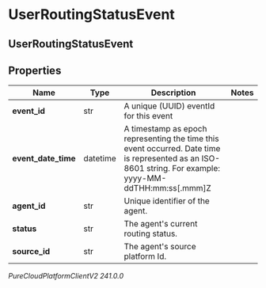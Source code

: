 # UserRoutingStatusEvent

## UserRoutingStatusEvent

## Properties

|Name | Type | Description | Notes|
|------------ | ------------- | ------------- | -------------|
| **event_id** | str | A unique (UUID) eventId for this event | |
| **event_date_time** | datetime | A timestamp as epoch representing the time this event occurred. Date time is represented as an ISO-8601 string. For example: yyyy-MM-ddTHH:mm:ss[.mmm]Z | |
| **agent_id** | str | Unique identifier of the agent. | |
| **status** | str | The agent&#39;s current routing status. | |
| **source_id** | str | The agent&#39;s source platform Id. | |



_PureCloudPlatformClientV2 241.0.0_
